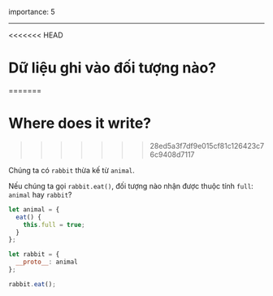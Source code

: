 importance: 5

---

<<<<<<< HEAD
# Dữ liệu ghi vào đối tượng nào?
=======
# Where does it write?
>>>>>>> 28ed5a3f7df9e015cf81c126423c76c9408d7117

Chúng ta có `rabbit` thừa kế từ `animal`.

Nếu chúng ta gọi `rabbit.eat()`, đối tượng nào nhận được thuộc tính `full`: `animal` hay `rabbit`? 

```js
let animal = {
  eat() {
    this.full = true;
  }
};

let rabbit = {
  __proto__: animal
};

rabbit.eat();
```
